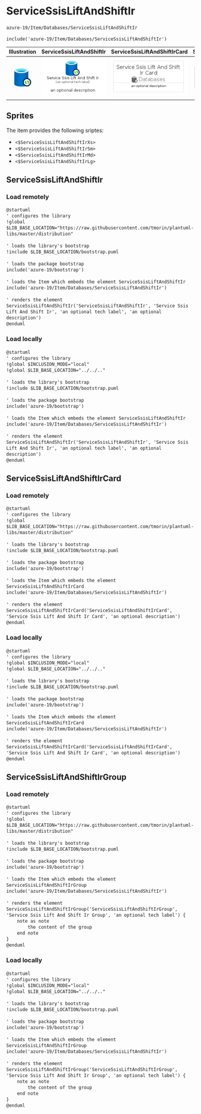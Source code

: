 # ServiceSsisLiftAndShiftIr


```text
azure-19/Item/Databases/ServiceSsisLiftAndShiftIr
```

```text
include('azure-19/Item/Databases/ServiceSsisLiftAndShiftIr')
```



| Illustration | ServiceSsisLiftAndShiftIr | ServiceSsisLiftAndShiftIrCard | ServiceSsisLiftAndShiftIrGroup |
| :---: | :---: | :---: | :---: |
| ![illustration for Illustration](../../../azure-19/Item/Databases/ServiceSsisLiftAndShiftIr.png) | ![illustration for ServiceSsisLiftAndShiftIr](../../../azure-19/Item/Databases/ServiceSsisLiftAndShiftIr.Local.png) | ![illustration for ServiceSsisLiftAndShiftIrCard](../../../azure-19/Item/Databases/ServiceSsisLiftAndShiftIrCard.Local.png) | ![illustration for ServiceSsisLiftAndShiftIrGroup](../../../azure-19/Item/Databases/ServiceSsisLiftAndShiftIrGroup.Local.png) |



## Sprites
The item provides the following sriptes:

- `<$ServiceSsisLiftAndShiftIrXs>`
- `<$ServiceSsisLiftAndShiftIrSm>`
- `<$ServiceSsisLiftAndShiftIrMd>`
- `<$ServiceSsisLiftAndShiftIrLg>`





## ServiceSsisLiftAndShiftIr

### Load remotely
```plantuml
@startuml
' configures the library
!global $LIB_BASE_LOCATION="https://raw.githubusercontent.com/tmorin/plantuml-libs/master/distribution"

' loads the library's bootstrap
!include $LIB_BASE_LOCATION/bootstrap.puml

' loads the package bootstrap
include('azure-19/bootstrap')

' loads the Item which embeds the element ServiceSsisLiftAndShiftIr
include('azure-19/Item/Databases/ServiceSsisLiftAndShiftIr')

' renders the element
ServiceSsisLiftAndShiftIr('ServiceSsisLiftAndShiftIr', 'Service Ssis Lift And Shift Ir', 'an optional tech label', 'an optional description')
@enduml
```

### Load locally
```plantuml
@startuml
' configures the library
!global $INCLUSION_MODE="local"
!global $LIB_BASE_LOCATION="../../.."

' loads the library's bootstrap
!include $LIB_BASE_LOCATION/bootstrap.puml

' loads the package bootstrap
include('azure-19/bootstrap')

' loads the Item which embeds the element ServiceSsisLiftAndShiftIr
include('azure-19/Item/Databases/ServiceSsisLiftAndShiftIr')

' renders the element
ServiceSsisLiftAndShiftIr('ServiceSsisLiftAndShiftIr', 'Service Ssis Lift And Shift Ir', 'an optional tech label', 'an optional description')
@enduml
```

## ServiceSsisLiftAndShiftIrCard

### Load remotely
```plantuml
@startuml
' configures the library
!global $LIB_BASE_LOCATION="https://raw.githubusercontent.com/tmorin/plantuml-libs/master/distribution"

' loads the library's bootstrap
!include $LIB_BASE_LOCATION/bootstrap.puml

' loads the package bootstrap
include('azure-19/bootstrap')

' loads the Item which embeds the element ServiceSsisLiftAndShiftIrCard
include('azure-19/Item/Databases/ServiceSsisLiftAndShiftIr')

' renders the element
ServiceSsisLiftAndShiftIrCard('ServiceSsisLiftAndShiftIrCard', 'Service Ssis Lift And Shift Ir Card', 'an optional description')
@enduml
```

### Load locally
```plantuml
@startuml
' configures the library
!global $INCLUSION_MODE="local"
!global $LIB_BASE_LOCATION="../../.."

' loads the library's bootstrap
!include $LIB_BASE_LOCATION/bootstrap.puml

' loads the package bootstrap
include('azure-19/bootstrap')

' loads the Item which embeds the element ServiceSsisLiftAndShiftIrCard
include('azure-19/Item/Databases/ServiceSsisLiftAndShiftIr')

' renders the element
ServiceSsisLiftAndShiftIrCard('ServiceSsisLiftAndShiftIrCard', 'Service Ssis Lift And Shift Ir Card', 'an optional description')
@enduml
```

## ServiceSsisLiftAndShiftIrGroup

### Load remotely
```plantuml
@startuml
' configures the library
!global $LIB_BASE_LOCATION="https://raw.githubusercontent.com/tmorin/plantuml-libs/master/distribution"

' loads the library's bootstrap
!include $LIB_BASE_LOCATION/bootstrap.puml

' loads the package bootstrap
include('azure-19/bootstrap')

' loads the Item which embeds the element ServiceSsisLiftAndShiftIrGroup
include('azure-19/Item/Databases/ServiceSsisLiftAndShiftIr')

' renders the element
ServiceSsisLiftAndShiftIrGroup('ServiceSsisLiftAndShiftIrGroup', 'Service Ssis Lift And Shift Ir Group', 'an optional tech label') {
    note as note
        the content of the group
    end note
}
@enduml
```

### Load locally
```plantuml
@startuml
' configures the library
!global $INCLUSION_MODE="local"
!global $LIB_BASE_LOCATION="../../.."

' loads the library's bootstrap
!include $LIB_BASE_LOCATION/bootstrap.puml

' loads the package bootstrap
include('azure-19/bootstrap')

' loads the Item which embeds the element ServiceSsisLiftAndShiftIrGroup
include('azure-19/Item/Databases/ServiceSsisLiftAndShiftIr')

' renders the element
ServiceSsisLiftAndShiftIrGroup('ServiceSsisLiftAndShiftIrGroup', 'Service Ssis Lift And Shift Ir Group', 'an optional tech label') {
    note as note
        the content of the group
    end note
}
@enduml
```

